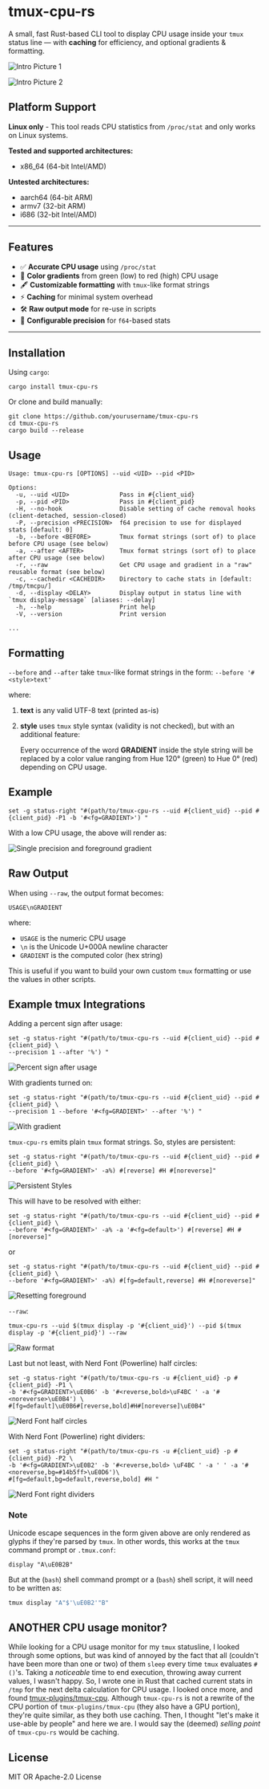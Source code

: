 # tmux-cpu-rs

A small, fast Rust-based CLI tool to display CPU usage inside your `tmux` status line — with **caching** for efficiency, and optional gradients & formatting.

![Intro Picture 1](./assets/images/header-1.png)

![Intro Picture 2](./assets/images/header-2.png)

## Platform Support

**Linux only** - This tool reads CPU statistics from `/proc/stat` and only works on Linux systems.

**Tested and supported architectures:**
- x86_64 (64-bit Intel/AMD)

**Untested architectures:**
- aarch64 (64-bit ARM) 
- armv7 (32-bit ARM)
- i686 (32-bit Intel/AMD)

---

## Features

- ✅ **Accurate CPU usage** using `/proc/stat`
- 🎨 **Color gradients** from green (low) to red (high) CPU usage
- 🖋 **Customizable formatting** with `tmux`-like format strings
- ⚡ **Caching** for minimal system overhead
- 🛠 **Raw output mode** for re-use in scripts
- 🔧 **Configurable precision** for `f64`-based stats

---

## Installation

Using `cargo`:

```console
cargo install tmux-cpu-rs
```

Or clone and build manually:

```console
git clone https://github.com/yourusername/tmux-cpu-rs
cd tmux-cpu-rs
cargo build --release
```

## Usage

```console
Usage: tmux-cpu-rs [OPTIONS] --uid <UID> --pid <PID>

Options:
  -u, --uid <UID>              Pass in #{client_uid}
  -p, --pid <PID>              Pass in #{client_pid}
  -H, --no-hook                Disable setting of cache removal hooks (client-detached, session-closed)
  -P, --precision <PRECISION>  f64 precision to use for displayed stats [default: 0]
  -b, --before <BEFORE>        Tmux format strings (sort of) to place before CPU usage (see below)
  -a, --after <AFTER>          Tmux format strings (sort of) to place after CPU usage (see below)
  -r, --raw                    Get CPU usage and gradient in a "raw" reusable format (see below)
  -c, --cachedir <CACHEDIR>    Directory to cache stats in [default: /tmp/tmcpu/]
  -d, --display <DELAY>        Display output in status line with `tmux display-message` [aliases: --delay]
  -h, --help                   Print help
  -V, --version                Print version

...
```

## Formatting

`--before` and `--after` take `tmux`-like format strings in the form: `--before '#<style>text'`

where:

1. **text** is any valid UTF-8 text (printed as-is)

2. **style** uses `tmux` style syntax (validity is not checked), but with an additional feature:

    Every occurrence of the word **GRADIENT** inside the style string will be replaced by a color value ranging from Hue 120° (green) to Hue 0° (red) depending on CPU usage.

## Example

```tmux
set -g status-right "#(path/to/tmux-cpu-rs --uid #{client_uid} --pid #{client_pid} -P1 -b '#<fg=GRADIENT>') "
```

With a low CPU usage, the above will render as:

![Single precision and foreground gradient](./assets/images/single-precision-fg-gradient.png)

## Raw Output

When using `--raw`, the output format becomes:

```console
USAGE\nGRADIENT
```

where:

- `USAGE` is the numeric CPU usage
- `\n` is the Unicode U+000A newline character
- `GRADIENT` is the computed color (hex string)

This is useful if you want to build your own custom `tmux` formatting or use the values in other scripts.

## Example tmux Integrations

Adding a percent sign after usage:

```tmux
set -g status-right "#(path/to/tmux-cpu-rs --uid #{client_uid} --pid #{client_pid} \
--precision 1 --after '%') "
```

![Percent sign after usage](./assets/images/percent-sign.png)

With gradients turned on:

```tmux
set -g status-right "#(path/to/tmux-cpu-rs --uid #{client_uid} --pid #{client_pid} \
--precision 1 --before '#<fg=GRADIENT>' --after '%') "
```

![With gradient](./assets/images/gradient-on.png)

`tmux-cpu-rs` emits plain `tmux` format strings. So, styles are persistent:

```tmux
set -g status-right "#(path/to/tmux-cpu-rs --uid #{client_uid} --pid #{client_pid} \
--before '#<fg=GRADIENT>' -a%) #[reverse] #H #[noreverse]"
```

![Persistent Styles](./assets/images/persistent-style-no-ple.png)

This will have to be resolved with either:

```tmux
set -g status-right "#(path/to/tmux-cpu-rs --uid #{client_uid} --pid #{client_pid} \
--before '#<fg=GRADIENT>' -a% -a '#<fg=default>') #[reverse] #H #[noreverse]"
```

or

```tmux
set -g status-right "#(path/to/tmux-cpu-rs --uid #{client_uid} --pid #{client_pid} \
--before '#<fg=GRADIENT>' -a%) #[fg=default,reverse] #H #[noreverse]"
```

![Resetting foreground](./assets/images/reset-fg-gradient.png)

`--raw`:

```console
tmux-cpu-rs --uid $(tmux display -p '#{client_uid}') --pid $(tmux display -p '#{client_pid}') --raw
```

![Raw format](./assets/images/raw.png)

Last but not least, with Nerd Font (Powerline) half circles:

```tmux
set -g status-right "#(path/to/tmux-cpu-rs -u #{client_uid} -p #{client_pid} -P1 \
-b '#<fg=GRADIENT>\uE0B6' -b '#<reverse,bold>\uF4BC ' -a '#<noreverse>\uE0B4') \
#[fg=default]\uE0B6#[reverse,bold]#H#[noreverse]\uE0B4"
```

![Nerd Font half circles](./assets/images/nerd-font-half-circles.png)

With Nerd Font (Powerline) right dividers:

```tmux
set -g status-right "#(path/to/tmux-cpu-rs -u #{client_uid} -p #{client_pid} -P2 \
-b '#<fg=GRADIENT>\uE0B2' -b '#<reverse,bold> \uF4BC ' -a ' ' -a '#<noreverse,bg=#14b5ff>\uE0D6')\
#[fg=default,bg=default,reverse,bold] #H "
```

![Nerd Font right dividers](./assets/images/nerd-font-right-dividers.png)

### Note

Unicode escape sequences in the form given above are only rendered as glyphs if they're parsed by `tmux`. In other words, this works at the `tmux` command prompt or `.tmux.conf`:

```tmux
display "A\uE0B2B"
```

But at the (`bash`) shell command prompt or a (`bash`) shell script, it will need to be written as:

```bash
tmux display "A"$'\uE0B2'"B"
```

## ANOTHER CPU usage monitor?

While looking for a CPU usage monitor for my `tmux` statusline, I looked through some options, but was kind of annoyed by the fact that all (couldn't have been more than one or two) of them `sleep` every time `tmux` evaluates `#()`'s. Taking a *noticeable* time to end execution, throwing away current values, I wasn't happy. So, I wrote one in Rust that cached current stats in `/tmp` for the next delta calculation for CPU usage. I looked once more, and found [tmux-plugins/tmux-cpu](https://github.com/tmux-plugins/tmux-cpu). Although `tmux-cpu-rs` is not a rewrite of the CPU portion of `tmux-plugins/tmux-cpu` (they also have a GPU portion), they're quite similar, as they both use caching. Then, I thought "let's make it use-able by people" and here we are. I would say the (deemed) *selling point* of `tmux-cpu-rs` would be caching.

## License

MIT OR Apache-2.0 License

